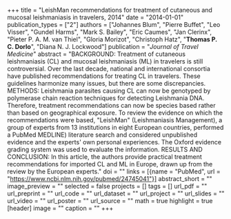 +++
title = "LeishMan recommendations for treatment of cutaneous and mucosal leishmaniasis in travelers, 2014"
date = "2014-01-01"
publication_types = ["2"]
authors = ["Johannes Blum", "Pierre Buffet", "Leo Visser", "Gundel Harms", "Mark S. Bailey", "Eric Caumes", "Jan Clerinx", "Pieter P. A. M. van Thiel", "Gloria Morizot", "Christoph Hatz", "**Thomas P. C. Dorlo**", "Diana N. J. Lockwood"]
publication = "_Journal of Travel Medicine_"
abstract = "BACKGROUND: Treatment of cutaneous leishmaniasis (CL) and mucosal leishmaniasis (ML) in travelers is still controversial. Over the last decade, national and international consortia have published recommendations for treating CL in travelers. These guidelines harmonize many issues, but there are some discrepancies. METHODS: Leishmania parasites causing CL can now be genotyped by polymerase chain reaction techniques for detecting Leishmania DNA. Therefore, treatment recommendations can now be species based rather than based on geographical exposure. To review the evidence on which the recommendations were based, \"LeishMan\" (Leishmaniasis Management), a group of experts from 13 institutions in eight European countries, performed a PubMed MEDLINE) literature search and considered unpublished evidence and the experts' own personal experiences. The Oxford evidence grading system was used to evaluate the information. RESULTS AND CONCLUSION: In this article, the authors provide practical treatment recommendations for imported CL and ML in Europe, drawn up from the review by the European experts."
doi = ""
links = [{name = "PubMed", url = "https://www.ncbi.nlm.nih.gov/pubmed/24745041"}]
abstract_short = ""
image_preview = ""
selected = false
projects = []
tags = []
url_pdf = ""
url_preprint = ""
url_code = ""
url_dataset = ""
url_project = ""
url_slides = ""
url_video = ""
url_poster = ""
url_source = ""
math = true
highlight = true
[header]
image = ""
caption = ""
+++
